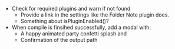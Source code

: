 - Check for required plugins and warn if not found
	- Provide a link in the settings like the Folder Note plugin does.
	- Something about isPluginEnabled()?
- When compile is finsihed successfully, add a modal with:
	- A happy animated party confetti splash and
	- Confirmation of the output path
